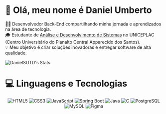 <!-- Level 3: Add custom code -->

# 👋 Olá, meu nome é Daniel Umberto  
👨‍💻 Desenvolvedor Back-End compartilhando minha jornada e aprendizados na área de tecnologia.  
🎓 Estudante de [Análise e Desenvolvimento de Sistemas](https://www.uniceplac.edu.br/) no UNICEPLAC (Centro Universitário do Planalto Central Apparecido dos Santos).  
💡 Meu objetivo é criar soluções inovadoras e entregar software de alta qualidade.  

<!-- GitHub stats from https://github.com/anuraghazra/github-readme-stats -->
![DanielSUTD's Stats](https://github-readme-stats.vercel.app/api?username=DanielSUTD&theme=dracula&show_icons=true&hide_border=false&count_private=true)

# 💻 **Linguagens e Tecnologias**  
<!-- Badges from https://github.com/Ileriayo/markdown-badges -->
<div align="center">
  <img src="https://img.shields.io/badge/html5-%23E34F26.svg?style=for-the-badge&logo=html5&logoColor=white" alt="HTML5"/>
  <img src="https://img.shields.io/badge/css3-%231572B6.svg?style=for-the-badge&logo=css3&logoColor=white" alt="CSS3"/>
  <img src="https://img.shields.io/badge/javascript-%23323330.svg?style=for-the-badge&logo=javascript&logoColor=%23F7DF1E" alt="JavaScript"/>
  <img src="https://img.shields.io/badge/spring%20boot-%236DB33F.svg?style=for-the-badge&logo=springboot&logoColor=white" alt="Spring Boot"/>
  <img src="https://img.shields.io/badge/java-%23ED8B00.svg?style=for-the-badge&logo=openjdk&logoColor=white" alt="Java"/>
  <img src="https://img.shields.io/badge/c-%2300599C.svg?style=for-the-badge&logo=c&logoColor=white" alt="C"/>
  <img src="https://img.shields.io/badge/postgresql-%23336791.svg?style=for-the-badge&logo=postgresql&logoColor=white" alt="PostgreSQL"/>
  <img src="https://img.shields.io/badge/mysql-%234479A1.svg?style=for-the-badge&logo=mysql&logoColor=white" alt="MySQL"/>
  <img src="https://img.shields.io/badge/figma-%23F24E1E.svg?style=for-the-badge&logo=figma&logoColor=white" alt="Figma"/>
</div>



